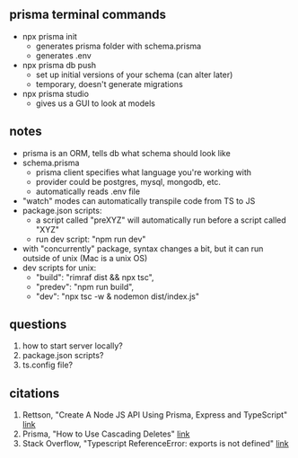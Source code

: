 ## prisma terminal commands 
- npx prisma init
    - generates prisma folder with schema.prisma
    - generates .env 
- npx prisma db push
    - set up initial versions of your schema (can alter later)
    - temporary, doesn't generate migrations 
- npx prisma studio
    - gives us a GUI to look at models


## notes 
- prisma is an ORM, tells db what schema should look like 
- schema.prisma
    - prisma client specifies what language you're working with 
    - provider could be postgres, mysql, mongodb, etc. 
    - automatically reads .env file 
- "watch" modes can automatically transpile code from TS to JS
- package.json scripts: 
    - a script called "preXYZ" will automatically run before a script called "XYZ" 
    - run dev script: "npm run dev"
- with "concurrently" package, syntax changes a bit, but it can run outside of unix (Mac is a unix OS)
- dev scripts for unix: 
    - "build": "rimraf dist && npx tsc",
    - "predev": "npm run build",
    - "dev": "npx tsc -w & nodemon dist/index.js"


## questions 
1. how to start server locally? 
2. package.json scripts? 
3. ts.config file? 


## citations 
1. Rettson, "Create A Node JS API Using Prisma, Express and TypeScript" [link](https://www.youtube.com/watch?v=AhP9I8_l-H0)
2. Prisma, "How to Use Cascading Deletes" [link](https://www.youtube.com/watch?v=-Nv3wSm0Ac0)
3. Stack Overflow, "Typescript ReferenceError: exports is not defined" [link](https://stackoverflow.com/questions/43042889/typescript-referenceerror-exports-is-not-defined)
